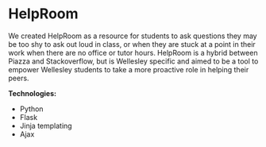 # HelpRoom

We created HelpRoom as a resource for students to ask questions they may be too shy to ask out loud in class, or when they are stuck at a point in their work when there are no office or tutor hours.  HelpRoom is a hybrid between Piazza and Stackoverflow, but is Wellesley specific and aimed to be a tool to empower Wellesley students to take a more proactive role in helping their peers.

**Technologies:**

* Python
* Flask
* Jinja templating
* Ajax
